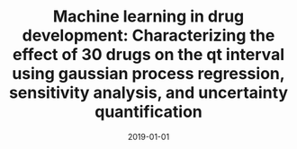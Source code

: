 ---
title: "Machine learning in drug development: Characterizing the effect of 30 drugs on the qt interval using gaussian process regression, sensitivity analysis, and uncertainty quantification"
collection: publications
permalink: /publication/2019-01-01-Machine-learning-in-drug-development-Characterizing-the-effect-of-30-drugs-on-the-qt-interval-using-gaussian-process-regression-sensitivity-analysis-and-uncertainty-quantification
date: 2019-01-01
venue: 'Computer Methods in Applied Mechanics and Engineering'
paperurl: 'https://www.sciencedirect.com/science/article/pii/S0045782519300581'
citation: ' Francisco Sahli,  Kristen Matsuno,  Jiang Yao,  Paris Perdikaris,  Ellen Kuhl, &quot;Machine learning in drug development: Characterizing the effect of 30 drugs on the qt interval using gaussian process regression, sensitivity analysis, and uncertainty quantification.&quot; Computer Methods in Applied Mechanics and Engineering, 2019.'
authors: 'Francisco Sahli, Kristen Matsuno, Jiang Yao, Paris Perdikaris, Ellen Kuhl'
---
